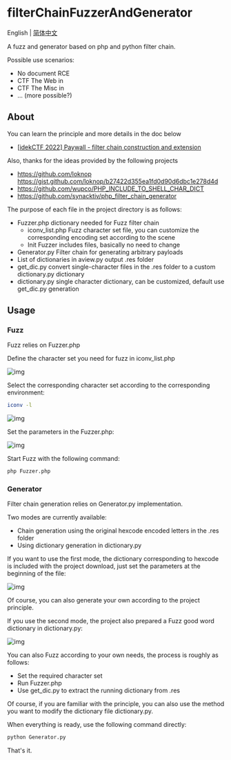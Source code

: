 # filterChainFuzzerAndGenerator 

English | [简体中文](./README_zh.md)

A fuzz and generator based on php and python filter chain.

Possible use scenarios:

- No document RCE
- CTF The Web in
- CTF The Misc in
- ... (more possible?)

## About

You can learn the principle and more details in the doc below

- [[idekCTF 2022\] Paywall - filter chain construction and extension](https://dqgom7v7dl.feishu.cn/docx/RL8cdsipLoYAMvxl8bJcIERznWH)

Also, thanks for the ideas provided by the following projects

- https://github.com/loknop https://gist.github.com/loknop/b27422d355ea1fd0d90d6dbc1e278d4d
- https://github.com/wupco/PHP_INCLUDE_TO_SHELL_CHAR_DICT
- https://github.com/synacktiv/php_filter_chain_generator

The purpose of each file in the project directory is as follows:

- Fuzzer.php dictionary needed for Fuzz filter chain
  - iconv_list.php Fuzz character set file, you can customize the corresponding encoding set according to the scene
  - Init Fuzzer includes files, basically no need to change
- Generator.py Filter chain for generating arbitrary payloads
- List of dictionaries in aview.py output .res folder
- get_dic.py convert single-character files in the .res folder to a custom dictionary.py dictionary
- dictionary.py single character dictionary, can be customized, default use get_dic.py generation

## Usage

### Fuzz

Fuzz relies on Fuzzer.php

Define the character set you need for fuzz in iconv_list.php

![img](https://cdn.nlark.com/yuque/0/2023/png/21803058/1674491278243-f9fc0f34-db7f-495f-a138-9eea1d250c30.png)

Select the corresponding character set according to the corresponding environment:

```bash
iconv -l
```



![img](https://cdn.nlark.com/yuque/0/2023/png/21803058/1674490476175-f28badfa-59de-4265-8bae-43e0bd65da3e.png)

Set the parameters in the Fuzzer.php:

![img](https://cdn.nlark.com/yuque/0/2023/png/21803058/1674490644217-7ef63718-9106-4796-8d61-e31357f47d80.png)

Start Fuzz with the following command:

```bash
php Fuzzer.php
```

### Generator

Filter chain generation relies on Generator.py implementation.

Two modes are currently available:

- Chain generation using the original hexcode encoded letters in the .res folder
- Using dictionary generation in dictionary.py

If you want to use the first mode, the dictionary corresponding to hexcode is included with the project download, just set the parameters at the beginning of the file:

![img](https://cdn.nlark.com/yuque/0/2023/png/21803058/1674491278243-f9fc0f34-db7f-495f-a138-9eea1d250c30.png)

Of course, you can also generate your own according to the project principle.

If you use the second mode, the project also prepared a Fuzz good word dictionary in dictionary.py:

![img](https://cdn.nlark.com/yuque/0/2023/png/21803058/1674491375475-11fb475f-cd15-4032-8045-b62abd1612db.png)

You can also Fuzz according to your own needs, the process is roughly as follows:

- Set the required character set
- Run Fuzzer.php
- Use get_dic.py to extract the running dictionary from .res

Of course, if you are familiar with the principle, you can also use the method you want to modify the dictionary file dictionary.py.

When everything is ready, use the following command directly:

```bash
python Generator.py
```

That's it.
